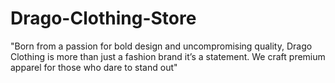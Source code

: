 # Drago-Clothing-Store
"Born from a passion for bold design and uncompromising quality, Drago Clothing is more than just a fashion brand it’s a statement. We craft premium apparel for those who dare to stand out"
